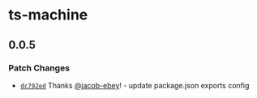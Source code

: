 # ts-machine

## 0.0.5

### Patch Changes

- [`dc792ed`](https://github.com/jacob-ebey/ts-machine/commit/dc792ed76455684a6591effe3c3b0452ef6308ec) Thanks [@jacob-ebey](https://github.com/jacob-ebey)! - update package.json exports config
